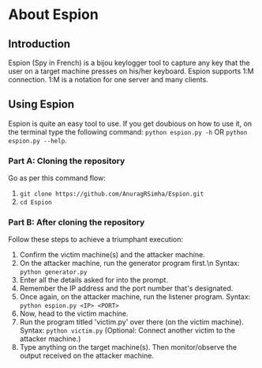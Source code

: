 # About Espion
## Introduction
Espion (Spy in French) is a bijou keylogger tool to capture any key that the user on a target machine presses on his/her keyboard. Espion supports 1:M connection. 1:M is a notation for one server and many clients.
## Using Espion
Espion is quite an easy tool to use. If you get doubious on how to use it, on the terminal type the following command:
`python espion.py -h` OR `python espion.py --help`.
### Part A: Cloning the repository
Go as per this command flow:
1. `git clone https://github.com/AnuragRSimha/Espion.git`
2. `cd Espion`
### Part B: After cloning the repository
Follow these steps to achieve a triumphant execution:
1. Confirm the victim machine(s) and the attacker machine.
2. On the attacker machine, run the generator program first.\n
	Syntax: `python generator.py`
3. Enter all the details asked for into the prompt.
4. Remember the IP address and the port number that's designated.
5. Once again, on the attacker machine, run the listener program.
	Syntax: `python espion.py <IP> <PORT>`
6. Now, head to the victim machine.
7. Run the program titled 'victim.py' over there (on the victim machine).
	      Syntax: `python victim.py`
(Optional: Connect another victim to the attacker machine.)
8. Type anything on the target machine(s). Then monitor/observe the output received on the attacker machine.
